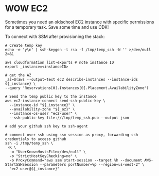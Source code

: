 # WOW EC2

Sometimes you need an oldschool EC2 instance with specific permissions for a
temporary task. Save some time and use CDK!

To connect with SSM after provisioning the stack:
```
# Create temp key
echo -e 'y\n' | ssh-keygen -t rsa -f /tmp/temp_ssh -N '' >/dev/null 2>&1

aws cloudformation list-exports # note instance ID
export _instance=<instanceID>

# get the AZ
_az=$(aws --output=text ec2 describe-instances --instance-ids ${_instance} \
--query "Reservations[0].Instances[0].Placement.AvailabilityZone")

# Send the temp public key to the instance
aws ec2-instance-connect send-ssh-public-key \
  --instance-id "${_instance}" \
  --availability-zone "${_az}" \
  --instance-os-user "ec2-user" \
  --ssh-public-key file:///tmp/temp_ssh.pub --output json

# add your github ssh key to ssh-agent

# connect over ssh using ssm session as proxy, forwarding ssh credentials to access github
ssh -i /tmp/temp_ssh \
 -K \
  -o "UserKnownHostsFile=/dev/null" \
  -o "StrictHostKeyChecking=no" \
  -o ProxyCommand="aws ssm start-session --target %h --document AWS-StartSSHSession --parameters portNumber=%p --region=us-west-2" \
  "ec2-user@${_instance}"
```